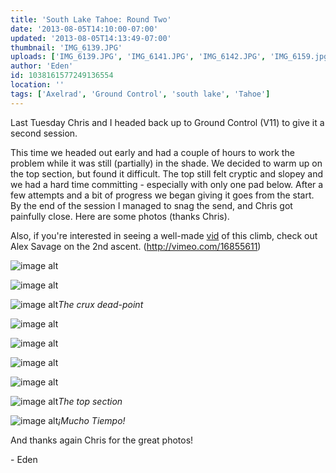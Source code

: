 ```yaml
---
title: 'South Lake Tahoe: Round Two'
date: '2013-08-05T14:10:00-07:00'
updated: '2013-08-05T14:13:49-07:00'
thumbnail: 'IMG_6139.JPG'
uploads: ['IMG_6139.JPG', 'IMG_6141.JPG', 'IMG_6142.JPG', 'IMG_6159.jpg', 'IMG_6164.jpg', 'IMG_6169.jpg', 'IMG_6172.jpg', 'IMG_6176.jpg', 'IMG_6146.JPG']
author: 'Eden'
id: 1038161577249136554
location: ''
tags: ['Axelrad', 'Ground Control', 'south lake', 'Tahoe']
---
```


Last Tuesday Chris and I headed back up to Ground Control (V11) to give it a second session.

This time we headed out early and had a couple of hours to work the problem while it was still (partially) in the shade. We decided to warm up on the top section, but found it difficult. The top still felt cryptic and slopey and we had a hard time committing - especially with only one pad below. After a few attempts and a bit of progress we began giving it goes from the start. By the end of the session I managed to snag the send, and Chris got painfully close. Here are some photos (thanks Chris).

Also, if you're interested in seeing a well-made [vid](http://vimeo.com/16855611) of this climb, check out Alex Savage on the 2nd ascent. (<http://vimeo.com/16855611>)

![image alt](uploads/IMG_6139.JPG)

![image alt](uploads/IMG_6141.JPG)

![image alt](uploads/IMG_6142.JPG)*The crux dead-point*

![image alt](uploads/IMG_6159.jpg)

![image alt](uploads/IMG_6164.jpg)

![image alt](uploads/IMG_6169.jpg)

![image alt](uploads/IMG_6172.jpg)

![image alt](uploads/IMG_6176.jpg)*The top section*

![image alt](uploads/IMG_6146.JPG)*¡Mucho Tiempo!*

And thanks again Chris for the great photos!

\- Eden

